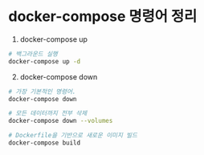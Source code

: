 # docker-compose 명령어 정리

1. docker-compose up
```bash
# 백그라운드 실행
docker-compose up -d
```
2. docker-compose down
```bash
# 가장 기본적인 명령어. 
docker-compose down

# 모든 데이터까지 전부 삭제
docker-compose down --volumes

# Dockerfile을 기반으로 새로운 이미지 빌드
docker-compose build
